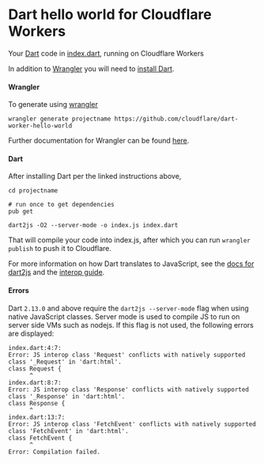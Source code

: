 # Dart hello world for Cloudflare Workers

Your [Dart](https://dart.dev/) code in [index.dart](https://github.com/cloudflare/dart-worker-hello-world/blob/master/index.dart), running on Cloudflare Workers

In addition to [Wrangler](https://github.com/cloudflare/wrangler) you will need to [install Dart](https://dart.dev/get-dart).

#### Wrangler

To generate using [wrangler](https://github.com/cloudflare/wrangler)

```
wrangler generate projectname https://github.com/cloudflare/dart-worker-hello-world
```

Further documentation for Wrangler can be found [here](https://developers.cloudflare.com/workers/tooling/wrangler).

#### Dart

After installing Dart per the linked instructions above,

```
cd projectname

# run once to get dependencies
pub get

dart2js -O2 --server-mode -o index.js index.dart
```

That will compile your code into index.js, after which you can run `wrangler publish` to push it to Cloudflare.

For more information on how Dart translates to JavaScript, see the [docs for dart2js](https://dart.dev/tools/dart2js) and the [interop guide](https://dart.dev/web/js-interop).

#### Errors

Dart `2.13.0` and above require the `dart2js --server-mode` flag when using native JavaScript classes. Server mode is used to compile JS to run on server side VMs such as nodejs. If this flag is not used, the following errors are displayed:

```
index.dart:4:7:
Error: JS interop class 'Request' conflicts with natively supported class '_Request' in 'dart:html'.
class Request {
      ^
index.dart:8:7:
Error: JS interop class 'Response' conflicts with natively supported class '_Response' in 'dart:html'.
class Response {
      ^
index.dart:13:7:
Error: JS interop class 'FetchEvent' conflicts with natively supported class 'FetchEvent' in 'dart:html'.
class FetchEvent {
      ^
Error: Compilation failed.
```
